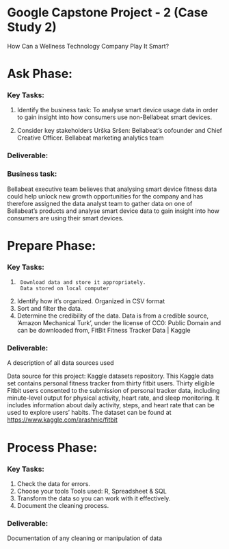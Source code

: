 # Google Capstone Project - 2 (Case Study 2)
How Can a Wellness Technology Company Play It Smart?

# Ask Phase:
	
  ### Key Tasks:
  
1.	Identify the business task: 
        To analyse smart device usage data in order to gain insight into how consumers use non-Bellabeat smart devices.

2.	Consider key stakeholders 
        Urška Sršen: Bellabeat’s cofounder and Chief Creative Officer.
        Bellabeat marketing analytics team

### Deliverable:
   ### Business task:
Bellabeat executive team believes that analysing smart device fitness data could          help unlock new growth opportunities for the company	and has therefore assigned the data analyst team to gather data on one of Bellabeat’s products and analyse smart device data to gain insight into how consumers are using their smart devices.

# Prepare Phase:
	
  ### Key Tasks:
  
1.   	Download data and store it appropriately. 
        Data stored on local computer
2.	Identify how it’s organized.
        Organized in CSV format
3.	Sort and filter the data.
4.	Determine the credibility of the data.
        Data is from a credible source, ‘Amazon Mechanical Turk’, under the license of   CC0: Public Domain and can be downloaded from, FitBit Fitness Tracker Data | Kaggle

### Deliverable:

A description of all data sources used

Data source for this project: Kaggle datasets repository. This Kaggle data set contains personal fitness tracker from thirty fitbit users. Thirty eligible Fitbit users consented to the submission of personal tracker data, including minute-level output for physical activity, heart rate, and sleep monitoring. It includes information about daily activity, steps, and heart rate that can be used to explore users’ habits. The dataset can be found at https://www.kaggle.com/arashnic/fitbit

# Process Phase:
	
  ### Key Tasks:
  
1.	  Check the data for errors.
2.	  Choose your tools
          Tools used:  R, Spreadsheet & SQL
3.	  Transform the data so you can work with it effectively.
4.	  Document the cleaning process.


### Deliverable:
Documentation of any cleaning or manipulation of data 






